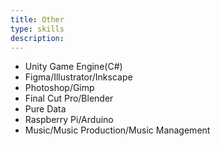 ```yaml
---
title: Other
type: skills
description:
---
```


+ Unity Game Engine(C#)
+ Figma/Illustrator/Inkscape
+ Photoshop/Gimp
+ Final Cut Pro/Blender
+ Pure Data
+ Raspberry Pi/Arduino
+ Music/Music Production/Music Management